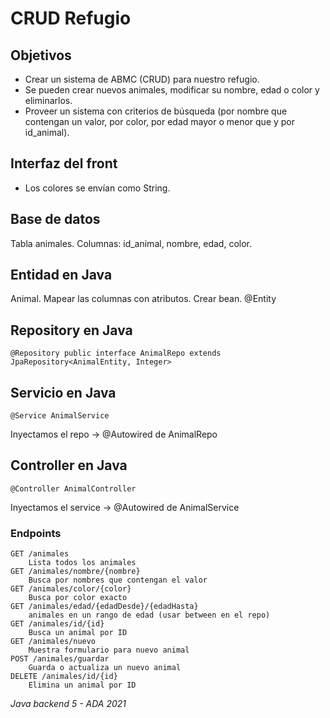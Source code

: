 # CRUD Refugio
## Objetivos
- Crear un sistema de ABMC (CRUD) para nuestro refugio.
- Se pueden crear nuevos animales, modificar su nombre, edad o color y eliminarlos.
- Proveer un sistema con criterios de búsqueda (por nombre que contengan un valor, por color, por edad mayor o menor que y por id_animal).
## Interfaz del front
- Los colores se envían como String.
## Base de datos
Tabla animales.
Columnas: id_animal, nombre, edad, color.
## Entidad en Java
Animal. Mapear las columnas con atributos. Crear bean. @Entity
## Repository en Java
	@Repository public interface AnimalRepo extends JpaRepository<AnimalEntity, Integer>
## Servicio en Java
    @Service AnimalService
Inyectamos el repo -> @Autowired de AnimalRepo
## Controller en Java
    @Controller AnimalController
Inyectamos el service -> @Autowired de AnimalService
### Endpoints
	GET /animales
        Lista todos los animales
	GET /animales/nombre/{nombre}
        Busca por nombres que contengan el valor
	GET /animales/color/{color}
        Busca por color exacto
	GET /animales/edad/{edadDesde}/{edadHasta}
        animales en un rango de edad (usar between en el repo)
	GET /animales/id/{id}
        Busca un animal por ID
	GET /animales/nuevo
        Muestra formulario para nuevo animal
	POST /animales/guardar
        Guarda o actualiza un nuevo animal
	DELETE /animales/id/{id}
        Elimina un animal por ID

*Java backend 5 - ADA 2021*
